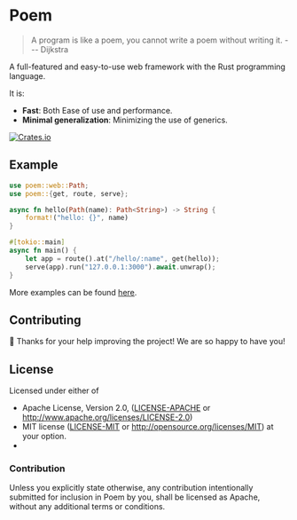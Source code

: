 # Poem

> A  program is like a poem, you cannot write a poem without writing it. --- Dijkstra 

A full-featured and easy-to-use web framework with
the Rust programming language. 

It is:

* **Fast**: Both Ease of use and performance.
* **Minimal generalization**: Minimizing the use of generics.


[![Crates.io][crates-badge]][crates-url]

[crates-badge]: https://img.shields.io/crates/v/poem.svg
[crates-url]: https://crates.io/crates/poem

## Example

```rust
use poem::web::Path;
use poem::{get, route, serve};

async fn hello(Path(name): Path<String>) -> String {
    format!("hello: {}", name)
}

#[tokio::main]
async fn main() {
    let app = route().at("/hello/:name", get(hello));
    serve(app).run("127.0.0.1:3000").await.unwrap();
}
```

More examples can be found [here][examples]. 

[examples]: https://github.com/poem-web/poem/tree/master/examples

## Contributing

:balloon: Thanks for your help improving the project! We are so happy to have you! 


## License

Licensed under either of

* Apache License, Version 2.0,
  ([LICENSE-APACHE](./LICENSE-APACHE) or http://www.apache.org/licenses/LICENSE-2.0)
* MIT license ([LICENSE-MIT](./LICENSE-MIT) or http://opensource.org/licenses/MIT)
  at your option.
* 

### Contribution

Unless you explicitly state otherwise, any contribution intentionally submitted for inclusion in Poem by you, shall be licensed as Apache, without any additional terms or conditions.
